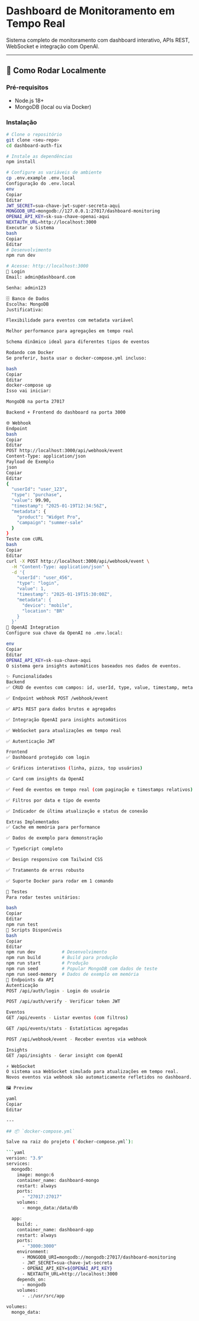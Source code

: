 # Dashboard de Monitoramento em Tempo Real

Sistema completo de monitoramento com dashboard interativo, APIs REST, WebSocket e integração com OpenAI.

---

## 🚀 Como Rodar Localmente

### Pré-requisitos
- Node.js 18+
- MongoDB (local ou via Docker)

### Instalação
```bash
# Clone o repositório
git clone <seu-repo>
cd dashboard-auth-fix

# Instale as dependências
npm install

# Configure as variáveis de ambiente
cp .env.example .env.local
Configuração do .env.local
env
Copiar
Editar
JWT_SECRET=sua-chave-jwt-super-secreta-aqui
MONGODB_URI=mongodb://127.0.0.1:27017/dashboard-monitoring
OPENAI_API_KEY=sk-sua-chave-openai-aqui
NEXTAUTH_URL=http://localhost:3000
Executar o Sistema
bash
Copiar
Editar
# Desenvolvimento
npm run dev

# Acesse: http://localhost:3000
🔑 Login
Email: admin@dashboard.com

Senha: admin123

🗄️ Banco de Dados
Escolha: MongoDB
Justificativa:

Flexibilidade para eventos com metadata variável

Melhor performance para agregações em tempo real

Schema dinâmico ideal para diferentes tipos de eventos

Rodando com Docker
Se preferir, basta usar o docker-compose.yml incluso:

bash
Copiar
Editar
docker-compose up
Isso vai iniciar:

MongoDB na porta 27017

Backend + Frontend do dashboard na porta 3000

🌐 Webhook
Endpoint
bash
Copiar
Editar
POST http://localhost:3000/api/webhook/event
Content-Type: application/json
Payload de Exemplo
json
Copiar
Editar
{
  "userId": "user_123",
  "type": "purchase",
  "value": 99.90,
  "timestamp": "2025-01-19T12:34:56Z",
  "metadata": {
    "product": "Widget Pro",
    "campaign": "summer-sale"
  }
}
Teste com cURL
bash
Copiar
Editar
curl -X POST http://localhost:3000/api/webhook/event \
  -H "Content-Type: application/json" \
  -d '{
    "userId": "user_456",
    "type": "login",
    "value": 1,
    "timestamp": "2025-01-19T15:30:00Z",
    "metadata": {
      "device": "mobile",
      "location": "BR"
    }
  }'
🤖 OpenAI Integration
Configure sua chave da OpenAI no .env.local:

env
Copiar
Editar
OPENAI_API_KEY=sk-sua-chave-aqui
O sistema gera insights automáticos baseados nos dados de eventos.

✨ Funcionalidades
Backend
✅ CRUD de eventos com campos: id, userId, type, value, timestamp, metadata

✅ Endpoint webhook POST /webhook/event

✅ APIs REST para dados brutos e agregados

✅ Integração OpenAI para insights automáticos

✅ WebSocket para atualizações em tempo real

✅ Autenticação JWT

Frontend
✅ Dashboard protegido com login

✅ Gráficos interativos (linha, pizza, top usuários)

✅ Card com insights da OpenAI

✅ Feed de eventos em tempo real (com paginação e timestamps relativos)

✅ Filtros por data e tipo de evento

✅ Indicador de última atualização e status de conexão

Extras Implementados
✅ Cache em memória para performance

✅ Dados de exemplo para demonstração

✅ TypeScript completo

✅ Design responsivo com Tailwind CSS

✅ Tratamento de erros robusto

✅ Suporte Docker para rodar em 1 comando

🧪 Testes
Para rodar testes unitários:

bash
Copiar
Editar
npm run test
📜 Scripts Disponíveis
bash
Copiar
Editar
npm run dev          # Desenvolvimento
npm run build        # Build para produção
npm run start        # Produção
npm run seed         # Popular MongoDB com dados de teste
npm run seed-memory  # Dados de exemplo em memória
🔗 Endpoints da API
Autenticação
POST /api/auth/login - Login do usuário

POST /api/auth/verify - Verificar token JWT

Eventos
GET /api/events - Listar eventos (com filtros)

GET /api/events/stats - Estatísticas agregadas

POST /api/webhook/event - Receber eventos via webhook

Insights
GET /api/insights - Gerar insight com OpenAI

⚡ WebSocket
O sistema usa WebSocket simulado para atualizações em tempo real.
Novos eventos via webhook são automaticamente refletidos no dashboard.

🖼️ Preview

yaml
Copiar
Editar

---

## 📦 `docker-compose.yml`

Salve na raiz do projeto (`docker-compose.yml`):

```yaml
version: "3.9"
services:
  mongodb:
    image: mongo:6
    container_name: dashboard-mongo
    restart: always
    ports:
      - "27017:27017"
    volumes:
      - mongo_data:/data/db

  app:
    build: .
    container_name: dashboard-app
    restart: always
    ports:
      - "3000:3000"
    environment:
      - MONGODB_URI=mongodb://mongodb:27017/dashboard-monitoring
      - JWT_SECRET=sua-chave-jwt-secreta
      - OPENAI_API_KEY=${OPENAI_API_KEY}
      - NEXTAUTH_URL=http://localhost:3000
    depends_on:
      - mongodb
    volumes:
      - .:/usr/src/app

volumes:
  mongo_data: